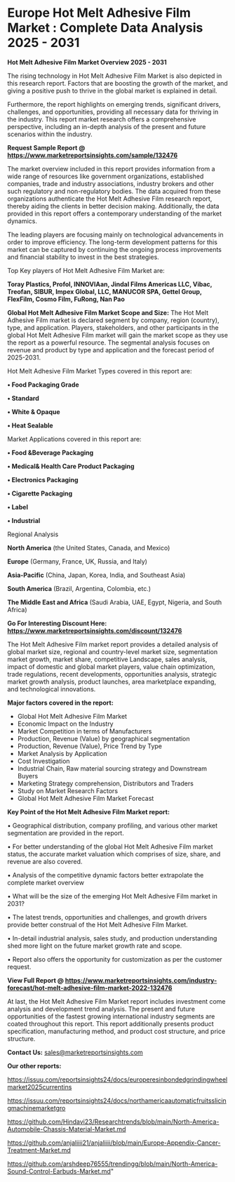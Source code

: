 # Europe Hot Melt Adhesive Film Market : Complete Data Analysis 2025 - 2031

<Strong> Hot Melt Adhesive Film Market Overview 2025 - 2031</strong>

The rising technology in Hot Melt Adhesive Film Market is also depicted in this research report. Factors that are boosting the growth of the market, and giving a positive push to thrive in the global market is explained in detail.

Furthermore, the report highlights on emerging trends, significant drivers, challenges, and opportunities, providing all necessary data for thriving in the industry. This report market research offers a comprehensive perspective, including an in-depth analysis of the present and future scenarios within the industry.

<strong>Request Sample Report @ <a href=https://www.marketreportsinsights.com/sample/132476>https://www.marketreportsinsights.com/sample/132476</a></strong>

The market overview included in this report provides information from a wide range of resources like government organizations, established companies, trade and industry associations, industry brokers and other such regulatory and non-regulatory bodies. The data acquired from these organizations authenticate the Hot Melt Adhesive Film research report, thereby aiding the clients in better decision making. Additionally, the data provided in this report offers a contemporary understanding of the market dynamics.

The leading players are focusing mainly on technological advancements in order to improve efficiency. The long-term development patterns for this market can be captured by continuing the ongoing process improvements and financial stability to invest in the best strategies.

Top Key players of Hot Melt Adhesive Film Market are:

<strong>Toray Plastics, Profol, INNOVIAan, Jindal Films Americas LLC, Vibac, Treofan, SIBUR, Impex Global, LLC, MANUCOR SPA, Gettel Group, FlexFilm, Cosmo Film, FuRong, Nan Pao</strong>

<strong><b>Global Hot Melt Adhesive Film Market Scope and Size:</b></strong>
The Hot Melt Adhesive Film market is declared segment by company, region (country), type, and application. Players, stakeholders, and other participants in the global Hot Melt Adhesive Film market will gain the market scope as they use the report as a powerful resource. The segmental analysis focuses on revenue and product by type and application and the forecast period of 2025-2031.

Hot Melt Adhesive Film Market Types covered in this report are:

<strong>• Food Packaging Grade

• Standard

• White & Opaque

• Heat Sealable</strong>

Market Applications covered in this report are:

<strong>• Food &Beverage Packaging

• Medical& Health Care Product Packaging

• Electronics Packaging

• Cigarette Packaging

• Label

• Industrial</strong> 

Regional Analysis

<strong>North America</strong> (the United States, Canada, and Mexico)

<strong>Europe</strong> (Germany, France, UK, Russia, and Italy)

<strong>Asia-Pacific</strong> (China, Japan, Korea, India, and Southeast Asia)

<strong>South America</strong> (Brazil, Argentina, Colombia, etc.)

<strong>The Middle East and Africa</strong> (Saudi Arabia, UAE, Egypt, Nigeria, and South Africa)

<strong>Go For Interesting Discount Here: <a href=https://www.marketreportsinsights.com/discount/132476>https://www.marketreportsinsights.com/discount/132476</a></strong>

The Hot Melt Adhesive Film market report provides a detailed analysis of global market size, regional and country-level market size, segmentation market growth, market share, competitive Landscape, sales analysis, impact of domestic and global market players, value chain optimization, trade regulations, recent developments, opportunities analysis, strategic market growth analysis, product launches, area marketplace expanding, and technological innovations.

<strong><b>Major factors covered in the report:</b></strong>
<ul>
  <li>Global Hot Melt Adhesive Film Market </li>
  <li>Economic Impact on the Industry</li>
  <li>Market Competition in terms of Manufacturers</li>
  <li>Production, Revenue (Value) by geographical segmentation</li>
  <li>Production, Revenue (Value), Price Trend by Type</li>
  <li>Market Analysis by Application</li>
  <li>Cost Investigation</li>
  <li>Industrial Chain, Raw material sourcing strategy and Downstream Buyers</li>
  <li>Marketing Strategy comprehension, Distributors and Traders</li>
  <li>Study on Market Research Factors</li>
  <li>Global Hot Melt Adhesive Film Market Forecast</li>
</ul>

<strong><b>Key Point of the Hot Melt Adhesive Film Market report:</b></strong>

• Geographical distribution, company profiling, and various other market segmentation are provided in the report.

• For better understanding of the global Hot Melt Adhesive Film market status, the accurate market valuation which comprises of size, share, and revenue are also covered.

• Analysis of the competitive dynamic factors better extrapolate the complete market overview

• What will be the size of the emerging Hot Melt Adhesive Film market in 2031?

• The latest trends, opportunities and challenges, and growth drivers provide better construal of the Hot Melt Adhesive Film Market.

• In-detail industrial analysis, sales study, and production understanding shed more light on the future market growth rate and scope.

• Report also offers the opportunity for customization as per the customer request.

<strong><b>View Full Report @ <a href=https://www.marketreportsinsights.com/industry-forecast/hot-melt-adhesive-film-market-2022-132476>https://www.marketreportsinsights.com/industry-forecast/hot-melt-adhesive-film-market-2022-132476</a></b></strong>


At last, the Hot Melt Adhesive Film Market report includes investment come analysis and development trend analysis. The present and future opportunities of the fastest growing international industry segments are coated throughout this report. This report additionally presents product specification, manufacturing method, and product cost structure, and price structure.

<strong>Contact Us:</strong>
sales@marketreportsinsights.com

<strong>Our other reports:</strong>

<a href=https://issuu.com/reportsinsights24/docs/europeresinbondedgrindingwheelmarket2025currentins>https://issuu.com/reportsinsights24/docs/europeresinbondedgrindingwheelmarket2025currentins</a>

<a href=https://issuu.com/reportsinsights24/docs/northamericaautomaticfruitsslicingmachinemarketgro>https://issuu.com/reportsinsights24/docs/northamericaautomaticfruitsslicingmachinemarketgro</a>

<a href=https://github.com/Hindavi23/Researchtrends/blob/main/North-America-Automobile-Chassis-Material-Market.md>https://github.com/Hindavi23/Researchtrends/blob/main/North-America-Automobile-Chassis-Material-Market.md</a>

<a href=https://github.com/anjaliiii21/anjaliiii/blob/main/Europe-Appendix-Cancer-Treatment-Market.md>https://github.com/anjaliiii21/anjaliiii/blob/main/Europe-Appendix-Cancer-Treatment-Market.md</a>

<a href=https://github.com/arshdeep76555/trendingg/blob/main/North-America-Sound-Control-Earbuds-Market.md>https://github.com/arshdeep76555/trendingg/blob/main/North-America-Sound-Control-Earbuds-Market.md</a>"
